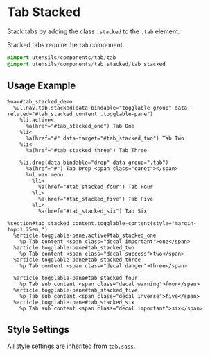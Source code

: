 
# Tab Stacked
Stack tabs by adding the class `.stacked` to the `.tab` element.

Stacked tabs require the `tab` component.

```sass
@import utensils/components/tab/tab
@import utensils/components/tab_stacked/tab_stacked
```

## Usage Example

<!--~ markup/tab-stacked.html.haml -->
```haml
%nav#tab_stacked_demo
  %ul.nav.tab.stacked(data-bindable="togglable-group" data-related="#tab_stacked_content .togglable-pane")
    %li.active<
      %a(href="#tab_stacked_one") Tab One
    %li<
      %a(href="#" data-target="#tab_stacked_two") Tab Two
    %li<
      %a(href="#tab_stacked_three") Tab Three

    %li.drop(data-bindable="drop" data-group=".tab")
      %a(href="#") Tab Drop <span class="caret"></span>
      %ul.nav.menu
        %li<
          %a(href="#tab_stacked_four") Tab Four
        %li<
          %a(href="#tab_stacked_five") Tab Five
        %li<
          %a(href="#tab_stacked_six") Tab Six

%section#tab_stacked_content.togglable-content(style="margin-top:1.25em;")
  %article.togglable-pane.active#tab_stacked_one
    %p Tab content <span class="decal important">one</span>
  %article.togglable-pane#tab_stacked_two
    %p Tab content <span class="decal success">two</span>
  %article.togglable-pane#tab_stacked_three
    %p Tab content <span class="decal danger">three</span>

  %article.togglable-pane#tab_stacked_four
    %p Tab sub content <span class="decal warning">four</span>
  %article.togglable-pane#tab_stacked_five
    %p Tab sub content <span class="decal inverse">five</span>
  %article.togglable-pane#tab_stacked_six
    %p Tab sub content <span class="decal important">six</span>
```
<!-- end -->

## Style Settings
All style settings are inherited from `tab.sass`.

